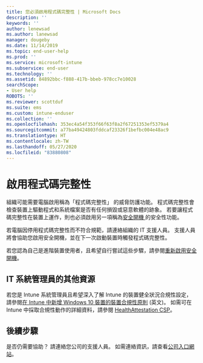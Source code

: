```yaml
---
title: 您必須啟用程式碼完整性 | Microsoft Docs
description: ''
keywords: ''
author: lenewsad
ms.author: lanewsad
manager: dougeby
ms.date: 11/14/2019
ms.topic: end-user-help
ms.prod: ''
ms.service: microsoft-intune
ms.subservice: end-user
ms.technology: ''
ms.assetid: 84892bbc-f888-417b-bbeb-978cc7e10028
searchScope:
- User help
ROBOTS: ''
ms.reviewer: scottduf
ms.suite: ems
ms.custom: intune-enduser
ms.collection: ''
ms.openlocfilehash: 353ec4a54f353f66f63f8a2f67251353ef5379a4
ms.sourcegitcommit: a77ba49424803fddcaf23326f1befbc004e48ac9
ms.translationtype: HT
ms.contentlocale: zh-TW
ms.lasthandoff: 05/27/2020
ms.locfileid: "83880808"
---
```

# <a name="enable-code-integrity"></a>啟用程式碼完整性

組織可能需要電腦啟用稱為「程式碼完整性」  的威脅防護功能。 程式碼完整性會檢查裝置上驅動程式和系統檔案是否有任何損毀或惡意軟體的跡象。 若要讓程式碼完整性在裝置上運作，則也必須啟用另一項稱為[安全開機  ](https://docs.microsoft.com/windows/security/information-protection/secure-the-windows-10-boot-process#secure-boot)的安全性功能。

若電腦因停用程式碼完整性而不符合規範，請連絡組織的 IT 支援人員。 支援人員將會協助您啟用安全開機，並在下一次啟動裝置時觸發程式碼完整性。 

若您認為自己是進階裝置使用者，且希望自行嘗試這些步驟，請參閱[重新啟用安全開機](https://docs.microsoft.com/windows-hardware/manufacture/desktop/disabling-secure-boot#re-enable-secure-boot)。

## <a name="additional-resources-for-it-administrators"></a>IT 系統管理員的其他資源

若您是 Intune 系統管理員且希望深入了解 Intune 的裝置健全狀況合規性設定，請參閱[在 Intune 中新增 Windows 10 裝置的裝置合規性原則](https://docs.microsoft.com/intune/protect/compliance-policy-create-windows) (英文)。 如需可在 Intune 中採取合規性動作的詳細資料，請參閱 [HealthAttestation CSP](https://docs.microsoft.com/windows/client-management/mdm/healthattestation-csp#step-8-take-appropriate-policy-action-based-on-evaluation-results)。  

## <a name="next-steps"></a>後續步驟

是否仍需要協助？ 請連絡您公司的支援人員。 如需連絡資訊，請查看[公司入口網站](https://go.microsoft.com/fwlink/?linkid=2010980)。
